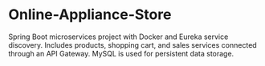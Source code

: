 # Online-Appliance-Store
Spring Boot microservices project with Docker and Eureka service discovery. Includes products, shopping cart, and sales services connected through an API Gateway. MySQL is used for persistent data storage.
